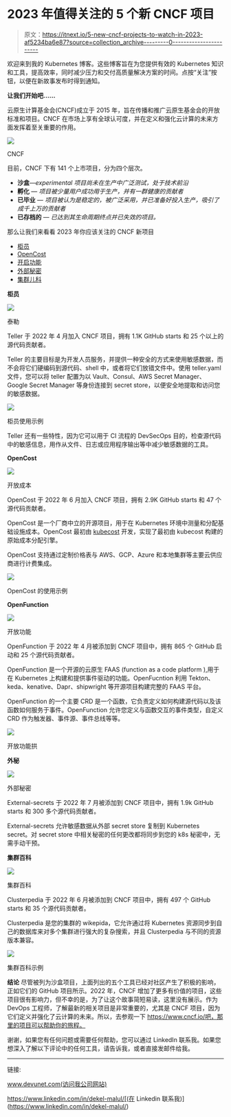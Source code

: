 # 2023 年值得关注的 5 个新 CNCF 项目

> 原文：<https://itnext.io/5-new-cncf-projects-to-watch-in-2023-af5234ba6e87?source=collection_archive---------0----------------------->

欢迎来到我的 Kubernetes 博客。这些博客旨在为您提供有效的 Kubernetes 知识和工具，提高效率，同时减少压力和交付高质量解决方案的时间。点按“关注”按钮，以便在新故事发布时得到通知。

**让我们开始吧……**

云原生计算基金会(CNCF)成立于 2015 年，旨在传播和推广云原生基金会的开放标准和项目。CNCF 在市场上享有全球认可度，并在定义和强化云计算的未来方面发挥着至关重要的作用。

![](img/93c24f07b72c3a9fa5ec7e5ba300bdb0.png)

CNCF

目前，CNCF 下有 141 个上市项目，分为四个层次。

*   **沙盒**—*experimental 项目尚未在生产中广泛测试，处于技术前沿*
*   **孵化** — *项目被少量用户成功用于生产，并有一群健康的贡献者*
*   **已毕业** — *项目被认为是稳定的，被广泛采用，并已准备好投入生产，吸引了成千上万的贡献者*
*   **已存档的** — *已达到其生命周期终点并已失效的项目。*

那么让我们来看看 2023 年你应该关注的 CNCF 新项目

*   [柜员](https://github.com/SpectralOps/Teller)
*   [OpenCost](https://github.com/opencost/opencost)
*   [开启功能](https://github.com/OpenFunction/OpenFunction)
*   [外部秘密](https://github.com/external-secrets/external-secrets)
*   [集群儿科](https://github.com/clusterpedia-io/clusterpedia)

**柜员**

![](img/5f6da970be4e8e79b0353251748b60aa.png)

泰勒

Teller 于 2022 年 4 月加入 CNCF 项目，拥有 1.1K GitHub starts 和 25 个以上的源代码贡献者。

Teller 的主要目标是为开发人员服务，并提供一种安全的方式来使用敏感数据，而不会将它们硬编码到源代码、shell 中，或者将它们放错文件中。使用 teller.yaml 文件，您可以将 teller 配置为以 Vault、Consul、AWS Secret Manager、Google Secret Manager 等身份连接到 secret store，以便安全地提取和访问您的敏感数据。

![](img/f434c6089067e91adea3efa0c5600d95.png)

柜员使用示例

Teller 还有一些特性，因为它可以用于 CI 流程的 DevSecOps 目的，检查源代码中的敏感信息，用作从文件、日志或应用程序输出等中减少敏感数据的工具。

**OpenCost**

![](img/2193e23cbba92b28f71d53e619141223.png)

开放成本

OpenCost 于 2022 年 6 月加入 CNCF 项目，拥有 2.9K GitHub starts 和 47 个源代码贡献者。

OpenCost 是一个厂商中立的开源项目，用于在 Kubernetes 环境中测量和分配基础设施成本。OpenCost 最初由 [kubecost](https://kubecost.com/) 开发，实现了最初由 kubecost 构建的原始成本分配引擎。

OpenCost 支持通过定制价格表与 AWS、GCP、Azure 和本地集群等主要云供应商进行计费集成。

![](img/20d1d5d9e589e8fa1798ec8e72e2c85d.png)

OpenCost 的使用示例

**OpenFunction**

![](img/e814eaf4b6e7b204644f4c4a29402a95.png)

开放功能

OpenFunction 于 2022 年 4 月被添加到 CNCF 项目中，拥有 865 个 GitHub 启动和 25 个源代码贡献者。

OpenFunction 是一个开源的云原生 FAAS (function as a code platform ),用于在 Kubernetes 上构建和提供事件驱动的功能。OpenFucntion 利用 Tekton、keda、kenative、Dapr、shipwright 等开源项目构建完整的 FAAS 平台。

OpenFunction 的一个主要 CRD 是一个函数，它负责定义如何构建源代码以及该函数如何服务于事件。OpenFunction 允许您定义与函数交互的事件类型，自定义 CRD 作为触发器、事件源、事件总线等等。

![](img/099fc4bc668e5b53225785cdbd88505f.png)

开放功能拱

**外秘**

![](img/ca3fd7926872e82040e2c8f04dde1825.png)

外部秘密

External-secrets 于 2022 年 7 月被添加到 CNCF 项目中，拥有 1.9k GitHub starts 和 300 多个源代码贡献者。

External-secrets 允许敏感数据从外部 secret store 复制到 Kubernetes secret。对 secret store 中相关秘密的任何更改都将同步到您的 k8s 秘密中，无需手动干预。

**集群百科**

![](img/dcfaf32413eeff715e1019d8c88a5de4.png)

集群百科

Clusterpedia 于 2022 年 6 月被添加到 CNCF 项目中，拥有 497 个 GitHub starts 和 35 个源代码贡献者。

Clusterpedia 是您的集群的 wikepida，它允许通过将 Kubernetes 资源同步到自己的数据库来对多个集群进行强大的复杂搜索，并且 Clusterpedia 与不同的资源版本兼容。

![](img/1ae78d4282e87ff716ae4ccc45dd94c3.png)

集群百科示例

**结论**
尽管被列为沙盒项目，上面列出的五个工具已经对社区产生了积极的影响，正如它们的 GitHub 项目所示。2022 年，CNCF 增加了更多有价值的项目，这些项目很有影响力，但不幸的是，为了让这个故事简短易读，这里没有展示。作为 DevOps 工程师，了解最新的相关项目是非常重要的，尤其是 CNCF 项目，因为它们定义并强化了云计算的未来。所以，去参观一下 https://www.cncf.io/吧，那里的项目可以帮助你的旅程。

谢谢，如果您有任何问题或需要任何帮助，您可以通过 LinkedIn 联系我。如果您想深入了解以下评论中的任何工具，请告诉我，或者直接发邮件给我。

***********************************************************************

链接:

www.devunet.com(访问我公司网站)

https://www.linkedin.com/in/dekel-malul/[(在 Linkedin 联系我)](https://www.linkedin.com/in/dekel-malul/)